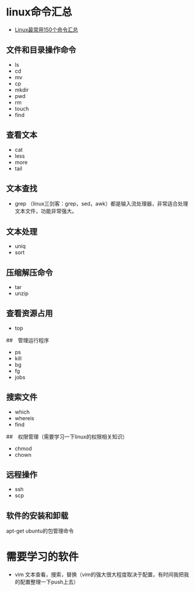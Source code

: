 # linux命令汇总

* [Linux最常用150个命令汇总](https://blog.csdn.net/colin_yu/article/details/77892874)

## 文件和目录操作命令

* ls
* cd
* mv
* cp
* mkdir
* pwd
* rm
* touch
* find

## 查看文本

* cat
* less
* more
* tail

## 文本查找

* grep （linux三剑客：grep，sed，awk）都是输入流处理器，非常适合处理文本文件，功能非常强大。

## 文本处理

* uniq
* sort

## 压缩解压命令

* tar
* unzip

## 查看资源占用

* top

##　管理运行程序

* ps
* kill
* bg
* fg
* jobs

## 搜索文件

* which
* whereis
* find

##　权限管理（需要学习一下linux的权限相关知识）

* chmod
* chown

## 远程操作

* ssh
* scp

## 软件的安装和卸载

apt-get ubuntu的包管理命令

# 需要学习的软件

* vim 文本查看，搜索，替换（vim的强大很大程度取决于配置，有时间我把我的配置整理一下push上去）
